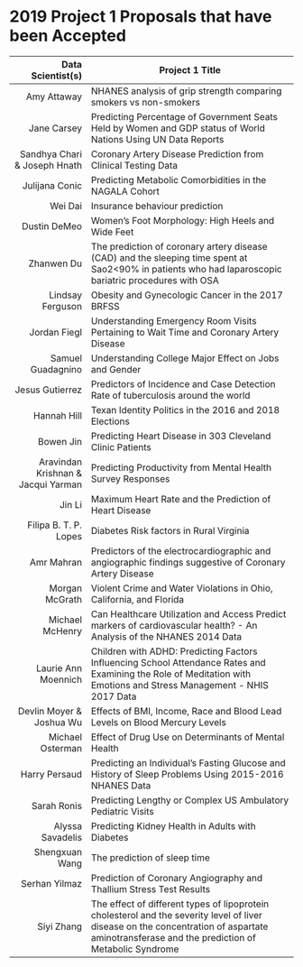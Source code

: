 # 2019 Project 1 Proposals that have been Accepted


Data Scientist(s) | Project 1 Title
--------------------: | -------------------------------------
Amy Attaway | NHANES analysis of grip strength comparing smokers vs non-smokers
Jane Carsey | Predicting Percentage of Government Seats Held by Women and GDP status of World Nations Using UN Data Reports
Sandhya Chari & Joseph Hnath | Coronary Artery Disease Prediction from Clinical Testing Data
Julijana Conic | Predicting Metabolic Comorbidities in the NAGALA Cohort
Wei	Dai	| Insurance behaviour prediction
Dustin DeMeo | Women’s Foot Morphology: High Heels and Wide Feet
Zhanwen	Du | The prediction of coronary artery disease (CAD) and the sleeping time spent at Sao2<90% in patients who had laparoscopic bariatric procedures with OSA
Lindsay	Ferguson | Obesity and Gynecologic Cancer in the 2017 BRFSS
Jordan	Fiegl |	Understanding Emergency Room Visits Pertaining to Wait Time and Coronary Artery Disease
Samuel	Guadagnino | Understanding College Major Effect on Jobs and Gender
Jesus	Gutierrez |	Predictors of Incidence and Case Detection Rate of tuberculosis around the world
Hannah	Hill | Texan Identity Politics in the 2016 and 2018 Elections
Bowen	Jin | Predicting Heart Disease in 303 Cleveland Clinic Patients
Aravindan Krishnan & Jacqui Yarman | Predicting Productivity from Mental Health Survey Responses
Jin	Li	| Maximum Heart Rate and the Prediction of Heart Disease
Filipa B. T. P.	Lopes |	Diabetes Risk factors in Rural Virginia
Amr	Mahran |	Predictors of the electrocardiographic and angiographic findings suggestive of Coronary Artery Disease
Morgan	McGrath |	Violent Crime and Water Violations in Ohio, California, and Florida
Michael	McHenry	| Can Healthcare Utilization and Access Predict markers of cardiovascular health? - An Analysis of the NHANES 2014 Data
Laurie Ann	Moennich |	Children with ADHD: Predicting Factors Influencing School Attendance Rates and Examining the Role of Meditation with Emotions and Stress Management - NHIS 2017 Data
Devlin	Moyer & Joshua Wu | Effects of BMI, Income, Race and Blood Lead Levels on Blood Mercury Levels
Michael	Osterman |	Effect of Drug Use on Determinants of Mental Health
Harry	Persaud	| Predicting an Individual’s Fasting Glucose and History of Sleep Problems Using 2015-2016 NHANES Data
Sarah	Ronis	| Predicting Lengthy or Complex US Ambulatory Pediatric Visits
Alyssa	Savadelis |	Predicting Kidney Health in Adults with Diabetes
Shengxuan	Wang | The prediction of sleep time
Serhan	Yilmaz | Prediction of Coronary Angiography and Thallium Stress Test Results
Siyi	Zhang | The effect of different types of lipoprotein cholesterol and the severity level of liver disease on the concentration of aspartate aminotransferase and the prediction of Metabolic Syndrome
